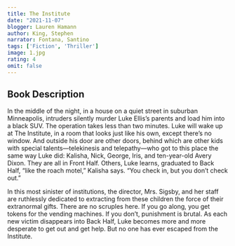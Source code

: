 ```yaml
---
title: The Institute 
date: "2021-11-07"
blogger: Lauren Hamann
author: King, Stephen 
narrator: Fontana, Santino
tags: ['Fiction', 'Thriller']
image: 1.jpg
rating: 4
omit: false
---
```



## Book Description

In the middle of the night, in a house on a quiet street in suburban Minneapolis, intruders silently murder Luke Ellis’s parents and load him into a black SUV. The operation takes less than two minutes. Luke will wake up at The Institute, in a room that looks just like his own, except there’s no window. And outside his door are other doors, behind which are other kids with special talents—telekinesis and telepathy—who got to this place the same way Luke did: Kalisha, Nick, George, Iris, and ten-year-old Avery Dixon. They are all in Front Half. Others, Luke learns, graduated to Back Half, “like the roach motel,” Kalisha says. “You check in, but you don’t check out.”

In this most sinister of institutions, the director, Mrs. Sigsby, and her staff are ruthlessly dedicated to extracting from these children the force of their extranormal gifts. There are no scruples here. If you go along, you get tokens for the vending machines. If you don’t, punishment is brutal. As each new victim disappears into Back Half, Luke becomes more and more desperate to get out and get help. But no one has ever escaped from the Institute. 